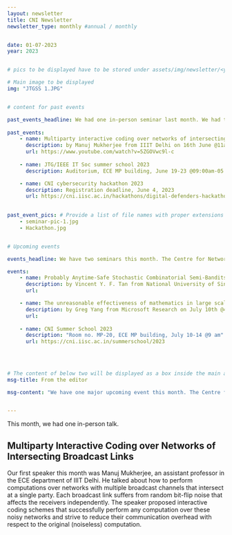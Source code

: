 ```yaml
---
layout: newsletter
title: CNI Newsletter
newsletter_type: monthly #annual / monthly


date: 01-07-2023 
year: 2023


# pics to be displayed have to be stored under assets/img/newsletter/<year>/<month>

# Main image to be displayed
img: "JTGSS 1.JPG"


# content for past events

past_events_headline: We had one in-person seminar last month. We had two major  events last month. The [14th annual JTG/IEEE Information Theory Society summer school] was conducted in the ECE department at IISc from June 19-23. Apart from this, we had the bi-annual Cisco-IISc day on June 27, where all CNI PhD scholars  presented their research work, along with two associated CNI faculty. Our CSR partner Cisco  also presented their research at this event.
    
past_events:
    - name: Multiparty interactive coding over networks of intersecting broadcast links
      description: by Manuj Mukherjee from IIIT Delhi on 16th June @11am
      url: https://www.youtube.com/watch?v=5ZGOVwc9l-c
      
    - name: JTG/IEEE IT Soc summer school 2023
      description: Auditorium, ECE MP building, June 19-23 @09:00am-05:00 pm

    - name: CNI cybersecurity hackathon 2023
      description: Registration deadline, June 4, 2023
      url: https://cni.iisc.ac.in/hackathons/digital-defenders-hackathon-2023
    

past_event_pics: # Provide a list of file names with proper extensions
    - seminar-pic-1.jpg
    - Hackathon.jpg


# Upcoming events

events_headline: We have two seminars this month. The Centre for Networked Intelligence (CNI) is organizing the third annual CNI summer school during July 10-14, 2023.

events:
    - name: Probably Anytime-Safe Stochastic Combinatorial Semi-Bandits 
      description: by Vincent Y. F. Tan from National University of Singapore on July 4th @ 3pm
      url: 

    - name: The unreasonable effectiveness of mathematics in large scale deep learning
      description: by Greg Yang from Microsoft Research on July 10th @4 pm
      url: 
      
    - name: CNI Summer School 2023
      description: "Room no. MP-20, ECE MP building, July 10-14 @9 am"
      url: https://cni.iisc.ac.in/summerschool/2023
      
    
    

# The content of below two will be displayed as a box inside the main area.
msg-title: From the editor

msg-content: "We have one major upcoming event this month. The Centre for Networked Intelligence (CNI) is organizing the third annual CNI summer school during July 10-14, 2023. This is 5 days in-person summer school, where we will study mathematical tools to solve dynamic resource allocation problems in communication networks. We have over 100 registered participants for this event."


---
```


<!-- Main article -->

This month, we had one in-person talk.  

## Multiparty Interactive Coding over Networks of Intersecting Broadcast Links
Our first speaker this month was Manuj Mukherjee, an assistant professor in the ECE department of IIIT Delhi. He talked about how to perform computations over networks with multiple broadcast channels that intersect at a single party. Each broadcast link suffers from random bit-flip noise that affects the receivers independently. The speaker proposed interactive coding schemes that successfully perform any computation over these noisy networks and strive to reduce their communication overhead with respect to the original (noiseless) computation. 



[CNI 2023]: https://cni.iisc.ac.in/summerschool/2023



